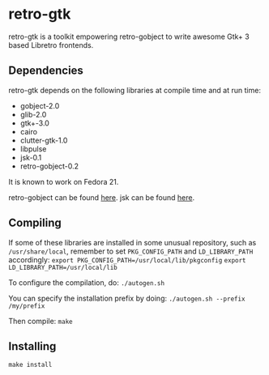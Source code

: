 # retro-gtk

retro-gtk is a toolkit empowering retro-gobject to write awesome Gtk+ 3 based Libretro frontends.

## Dependencies

retro-gtk depends on the following libraries at compile time and at run time:
- gobject-2.0
- glib-2.0
- gtk+-3.0
- cairo
- clutter-gtk-1.0
- libpulse
- jsk-0.1
- retro-gobject-0.2

It is known to work on Fedora 21.

retro-gobject can be found [here](https://github.com/Kekun/retro-gobject).
jsk can be found [here](https://github.com/Kekun/jsk).

## Compiling

If some of these libraries are installed in some unusual repository, such as `/usr/share/local`, remember to set `PKG_CONFIG_PATH` and `LD_LIBRARY_PATH` accordingly:
`export PKG_CONFIG_PATH=/usr/local/lib/pkgconfig`
`export LD_LIBRARY_PATH=/usr/local/lib`


To configure the compilation, do:
`./autogen.sh`

You can specify the installation prefix by doing:
`./autogen.sh --prefix /my/prefix`

Then compile:
`make`

## Installing

`make install`

